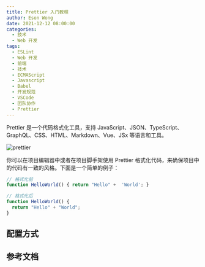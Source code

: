 ```yaml
---
title: Prettier 入门教程
author: Eson Wong
date: 2021-12-12 08:00:00
categories:
  - 技术
  - Web 开发
tags:
  - ESLint
  - Web 开发
  - 前端
  - 技术
  - ECMAScript
  - Javascript
  - Babel
  - 开发规范
  - VSCode
  - 团队协作
  - Prettier
---
```



Prettier 是一个代码格式化工具，支持 JavaScript、JSON、TypeScript、GraphQL、CSS、HTML、Markdown、Vue、JSx 等语言和工具。

<img src="/asset/prettier.png" max-width="400px" alt="prettier" />

你可以在项目编辑器中或者在项目脚手架使用 Prettier 格式化代码，来确保项目中的代码有一致的风格。下面是一个简单的例子：

```js
// 格式化前
function HelloWorld() { return "Hello" +  'World'; }

// 格式化后
function HelloWorld() {
  return "Hello" + "World";
}
```

<!-- more -->

## 配置方式



## 参考文档



<!-- 模仿 https://www.ruanyifeng.com/blog/2016/01/babel.html -->